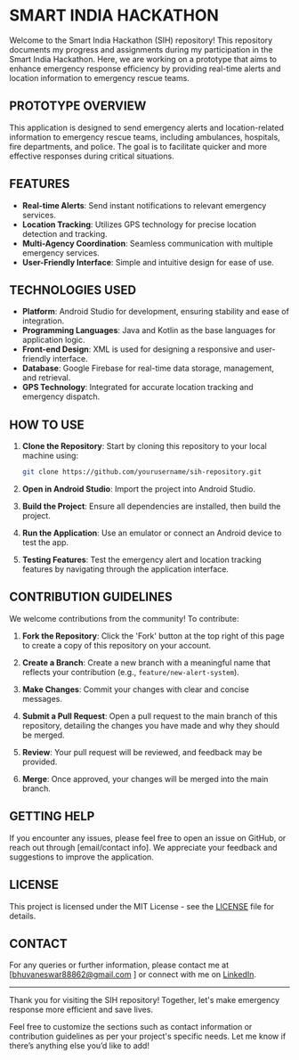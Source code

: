 # SMART INDIA HACKATHON

Welcome to the Smart India Hackathon (SIH) repository! This repository documents my progress and assignments during my participation in the Smart India Hackathon. Here, we are working on a prototype that aims to enhance emergency response efficiency by providing real-time alerts and location information to emergency rescue teams.

## PROTOTYPE OVERVIEW

This application is designed to send emergency alerts and location-related information to emergency rescue teams, including ambulances, hospitals, fire departments, and police. The goal is to facilitate quicker and more effective responses during critical situations.

## FEATURES

- **Real-time Alerts**: Send instant notifications to relevant emergency services.
- **Location Tracking**: Utilizes GPS technology for precise location detection and tracking.
- **Multi-Agency Coordination**: Seamless communication with multiple emergency services.
- **User-Friendly Interface**: Simple and intuitive design for ease of use.

## TECHNOLOGIES USED

- **Platform**: Android Studio for development, ensuring stability and ease of integration.
- **Programming Languages**: Java and Kotlin as the base languages for application logic.
- **Front-end Design**: XML is used for designing a responsive and user-friendly interface.
- **Database**: Google Firebase for real-time data storage, management, and retrieval.
- **GPS Technology**: Integrated for accurate location tracking and emergency dispatch.

## HOW TO USE

1. **Clone the Repository**: Start by cloning this repository to your local machine using:
   ```bash
   git clone https://github.com/yourusername/sih-repository.git
1. **Open in Android Studio**: Import the project into Android Studio.
  
2. **Build the Project**: Ensure all dependencies are installed, then build the project.
  
3. **Run the Application**: Use an emulator or connect an Android device to test the app.
  
4. **Testing Features**: Test the emergency alert and location tracking features by navigating through the application interface.

## CONTRIBUTION GUIDELINES

We welcome contributions from the community! To contribute:

1. **Fork the Repository**: Click the 'Fork' button at the top right of this page to create a copy of this repository on your account.

2. **Create a Branch**: Create a new branch with a meaningful name that reflects your contribution (e.g., `feature/new-alert-system`).

3. **Make Changes**: Commit your changes with clear and concise messages.

4. **Submit a Pull Request**: Open a pull request to the main branch of this repository, detailing the changes you have made and why they should be merged.

5. **Review**: Your pull request will be reviewed, and feedback may be provided.

6. **Merge**: Once approved, your changes will be merged into the main branch.

## GETTING HELP

If you encounter any issues, please feel free to open an issue on GitHub, or reach out through [email/contact info]. We appreciate your feedback and suggestions to improve the application.

## LICENSE

This project is licensed under the MIT License - see the [LICENSE](LICENSE) file for details.

## CONTACT

For any queries or further information, please contact me at [bhuvaneswar88862@gmail.com ] or connect with me on [LinkedIn](https://www.linkedin.com/in/bhuvaneswar-adi-6ba43426a?utm_source=share&utm_campaign=share_via&utm_content=profile&utm_medium=android_app).

---

Thank you for visiting the SIH repository! Together, let's make emergency response more efficient and save lives.

Feel free to customize the sections such as contact information or contribution guidelines as per your project's specific needs. Let me know if there’s anything else you’d like to add!

